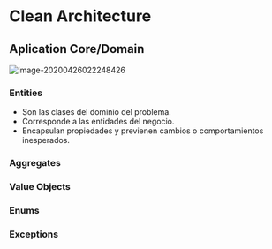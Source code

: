 # Clean Architecture

## Aplication Core/Domain

![image-20200426022248426](C:\Users\julian\AppData\Roaming\Typora\typora-user-images\image-20200426022248426.png)

### Entities

- Son las clases del dominio del problema.
- Corresponde a las entidades del negocio.
- Encapsulan propiedades y previenen cambios o comportamientos inesperados.

### Aggregates

### Value Objects

### Enums

### Exceptions